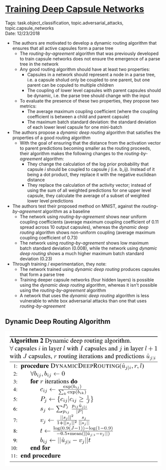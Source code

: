 # [Training Deep Capsule Networks](https://arxiv.org/abs/1812.09707)

Tags: task.object_classification, topic.adversarial_attacks, topic.capsule_networks  
Date: 12/23/2018

- The authors are motivated to develop a dynamic routing algorithm that ensures that all active capsules form a parse tree
    - The *routing-by-agreement* algorithm that was previously developed to train capsule networks does not ensure the emergence of a parse tree in the network
    - Any good routing algorithm should have at least two properties:
        - Capsules in a network should represent a node in a parse tree, i.e. a capsule sholud only be coupled to one parent, but one parent can be copuled to multiple children
        - The coupling of lower level capsules with parent capsules should be dynamic, i.e. the parse tree should change with the input
    - To evaluate the presence of these two properties, they propose two metrics:
        - The average maximum coupling coefficient (where the coupling coefficient is between a child and parent capsule)
        - The maximum batch standard deviation: the standard deviation of each lower level capsule for one mini-batch
- The authors propose a *dynamic deep routing* algorithm that satisfies the properties of a good routing algorithm
    - With the goal of ensuring that the distance from the activation vector to parent predictions becoming smaller as the routing proceeds, their algorithm makes the following changes to the *routing-by-agreement* algorithm:
        - They change the calculation of the log prior probability that capsule *i* should be coupled to capsule *j* (i.e. b_ij). Instead of it being a dot product, they replace it with the negative euclidean distance
        - They replace the calculation of the activity vector; instead of using the sum of all weighted predictions for one upper level capsule, they calculate the average of a subset of weighted lower level predictions
- The authors test their proposed method on MNIST, against the *routing-by-agreement* algorithm as a baseline
    - The network using *routing-by-agreement* shows near uniform coupling coefficients (average maximum coupling coefficient of 0.11 spread across 10 output capsules), whereas the *dynamic deep routing* algorithm shows non-uniform coupling (average maximum coupling coefficient of 0.73)
    - The network using *routing-by-agreement* shows low maximum batch standard deviation (0.008), while the network using *dynamic deep routing* shows a much higher maximum batch standard deviation (0.23)
- Through training / experimentation, they note: 
    - The network trained using *dynamic deep routing* produces capsules that form a parse tree
    - Training deeper capsule networks (four hidden layers) is possible using the *dynamic deep routing* algorithm, whereas it isn't possible using the *routing-by-agreement* algorithm
    - A network that uses the *dynamic deep routing* algorithm is less vulnerable to white box adversarial attacks than one that uses *routing-by-agreement*

## Dynamic Deep Routing Algorithm

![](./images/dynamic_deep_routing.png)
